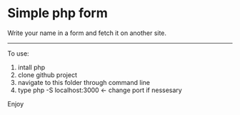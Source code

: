 
# Simple php form

Write your name in a form and fetch it on another site. 

------------------------------------------------------------------------------------

To use: 
1. intall php
2. clone github project 
3. navigate to this folder through command line
4. type php -S localhost:3000 <- change port if nessesary

Enjoy